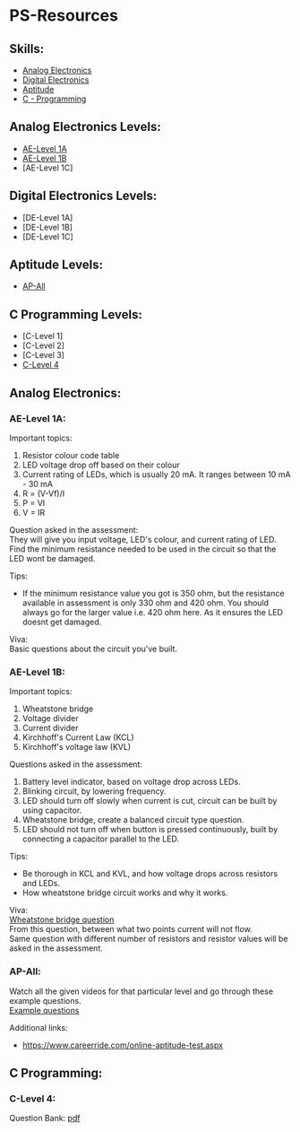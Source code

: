# PS-Resources

## Skills:
- [Analog Electronics](#analog-electronics-levels)
- [Digital Electronics](#digital-electronics-levels)
- [Aptitude](#aptitude-levels)
- [C - Programming](#c-programming-levels)

## Analog Electronics Levels:
- [AE-Level 1A](#ae-level-1a)
- [AE-Level 1B](#ae-level-1b)
- [AE-Level 1C]

## Digital Electronics Levels:
- [DE-Level 1A]
- [DE-Level 1B]
- [DE-Level 1C]

## Aptitude Levels:
- [AP-All](#ap-all)

## C Programming Levels:
- [C-Level 1]
- [C-Level 2]
- [C-Level 3]
- [C-Level 4](#c-level-4)

## Analog Electronics:
### AE-Level 1A:
Important topics:
1. Resistor colour code table
2. LED voltage drop off based on their colour
3. Current rating of LEDs, which is usually 20 mA. It ranges between 10 mA - 30 mA
4. R = (V-Vf)/I
5. P = VI
6. V = IR

Question asked in the assessment:  
They will give you input voltage, LED's colour, and current rating of LED. Find the minimum resistance needed to be used in the circuit so that the LED wont be damaged.  
  
Tips:
- If the minimum resistance value you got is 350 ohm, but the resistance available in assessment is only 330 ohm and 420 ohm. You should always go for the larger value i.e. 420 ohm here. As it ensures the LED doesnt get damaged.  
  
Viva:  
Basic questions about the circuit you've built.  

### AE-Level 1B:
Important topics:
1. Wheatstone bridge
2. Voltage divider
3. Current divider
4. Kirchhoff's Current Law (KCL)
5. Kirchhoff's voltage law (KVL)

Questions asked in the assessment:
1. Battery level indicator, based on voltage drop across LEDs.
2. Blinking circuit, by lowering frequency.
3. LED should turn off slowly when current is cut, circuit can be built by using capacitor.
5. Wheatstone bridge, create a balanced circuit type question.
6. LED should not turn off when button is pressed continuously, built by connecting a capacitor parallel to the LED.

Tips:  
- Be thorough in KCL and KVL, and how voltage drops across resistors and LEDs.
- How wheatstone bridge circuit works and why it works.

Viva:  
[Wheatstone bridge question](https://postimg.cc/18vVWbHN)  
From this question, between what two points current will not flow.  
Same question with different number of resistors and resistor values will be asked in the assessment.

### AP-All:
Watch all the given videos for that particular level and go through these example questions.  
[Example questions](https://www.indiabix.com/aptitude/questions-and-answers/)

Additional links:
- https://www.careerride.com/online-aptitude-test.aspx

## C Programming:
### C-Level 4:  
Question Bank: [pdf](https://github.com/NishanthGit3/ps-resources/tree/1ff3d8e25d1979302a38a7164f6b5707a73a7fcb/resources)
